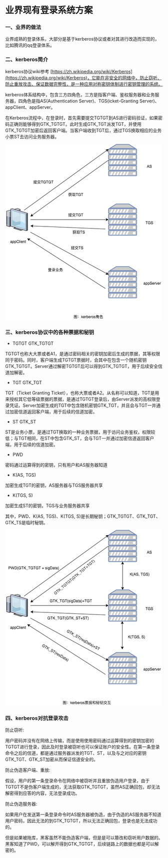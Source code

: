 # 业界现有登录系统方案

### 一、业界的做法

业界成熟的登录体系，大部分是基于kerberos协议或者对其进行改造而实现的，比如腾讯的qq登录体系。

### 二、kerberos简介

kerberos协议wiki参考 [https://zh.wikipedia.org/wiki/Kerberos](https://zh.wikipedia.org/wiki/Kerberos)，它能在非安全的网络中，防止窃听、防止重放攻击、保证数据完整性，是一种应用对称密钥体制进行密钥管理的系统。

kerberos体系结构中，包含三方四角色，三方是指客户端、鉴权服务器和业务服务器，四角色是指AS\(Authentication Server\)、TGS\(icket-Granting Server\)、appClient、appServer。

在Kerberos流程中，在登录时，首先需要提交TGTGT到AS进行密码验证，如果密码正确则能够得到GTK\_TGTGT。此时生成GTK\_TGT派发TGT，并使用GTK\_TGTGT加密后返回客户端。当客户端收到TGT后，通过TGS换取相应的业务小票ST去访问业务服务器。

![kerberos&#x89D2;&#x8272;](../.gitbook/assets/kerberos-jiao-se.png)



### 三、kerberos协议中的各种票据和秘钥

* TGTGT  GTK\_TGTGT

TGTGT也称大大票或者A1，是通过密码相关的密钥加密后生成的票据，其等权限同于密码。同时，客户端生成TGTGT票据时，会其中在包含一个随机密钥GTK\_TGTGT。Server通过解密TGTGT后可以得到GTK\_TGTGT，用于后续安全信道加解密。

* TGT  GTK\_TGT

TGT（Ticket Granting Ticket），也称大票或者A2。从名称可以知道，TGT是用来授权其它低等级票据的票据，是通过TGTGT登录后，由Server派发的高权限登录凭证。Server加密生成的TGT中包含随机密钥GTK\_TGT，并且会与TGT一并通过加密信道返回客户端，用于后续的信道加密。

* ST  GTK\_ST

ST是业务小票，是通过TGT换取的一种业务票据，用于访问业务鉴权，权限较低；与TGT相同，在ST中包含GTK\_ST，会与TGT一并通过加密信道返回客户端，用于后续的信道加密。

* PWD

密码通过运算得到的密钥，只有用户和AS服务器知道

* K\(AS, TGS\)

加密生成TGT的密钥，AS服务器与TGS服务器共享

* K\(TGS, S\)

加密生成ST的密钥，TGS与业务服务器共享

其中，PWD、K\(AS, TGS\)、K\(TGS, S\)是长期秘钥；GTK\_TGTGT、GTK\_TGT、GTK\_TS是临时秘钥。

![kerberos&#x7968;&#x636E;&#x79D8;&#x94A5;&#x4EA4;&#x4E92;](../.gitbook/assets/kerberos-piao-ju-mi-yue-jiao-hu.png)



### 四、kerberos对抗登录攻击

防止窃听:

用户密码并没有在网络上传输，而是使用使用密码通过运算得到的密钥加密的TGTGT进行登录，因此及时登录被窃听也可以保证账户的安全性。在第一条登录命令之后的信道，都是通过服务器派发的TGT、ST，以及与之对应的密钥GTK\_TGT、GTK\_ST加密从而保证信道安全的。

防止伪造客户端、重放:

假设，用户的第一条登录命令在网络中被窃听并且重放伪造用户登录，由于TGTGT不是伪客户端生成的，无法获取GTK\_TGTGT，虽然AS正确回包，却无法解密得到应答的内容，无法登录成功。

防止伪造服务器:

如果用户在发送第一条登录命令时AS服务器被伪造，由于伪造的AS服务器不知道用户密码，因此无法的到GTK\_TGTGT，所以无法正确回包，登录也是无法成功的。

但是如果被拖库，黑客虽然不能伪造客户端，但是是可以篡改和窃听用户数据的。黑客知道了PWD，可以解开得到GTK\_TGTGT，后续链路上的数据也都是可以解密的。


